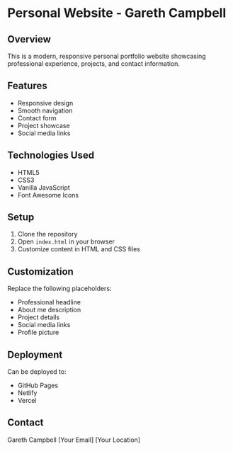 # Personal Website - Gareth Campbell

## Overview
This is a modern, responsive personal portfolio website showcasing professional experience, projects, and contact information.

## Features
- Responsive design
- Smooth navigation
- Contact form
- Project showcase
- Social media links

## Technologies Used
- HTML5
- CSS3
- Vanilla JavaScript
- Font Awesome Icons

## Setup
1. Clone the repository
2. Open `index.html` in your browser
3. Customize content in HTML and CSS files

## Customization
Replace the following placeholders:
- Professional headline
- About me description
- Project details
- Social media links
- Profile picture

## Deployment
Can be deployed to:
- GitHub Pages
- Netlify
- Vercel

## Contact
Gareth Campbell
[Your Email]
[Your Location]

